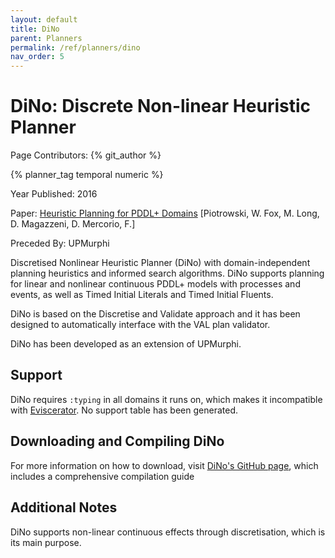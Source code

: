 ```yaml
---
layout: default
title: DiNo
parent: Planners
permalink: /ref/planners/dino
nav_order: 5
---
```

# DiNo: Discrete Non-linear Heuristic Planner

Page Contributors: {% git_author %}

{% planner_tag temporal numeric %}

Year Published: 2016

Paper: [Heuristic Planning for PDDL+ Domains](https://www.ijcai.org/Proceedings/16/Papers/455.pdf) [Piotrowski, W. Fox, M. Long, D. Magazzeni, D. Mercorio, F.]

Preceded By: UPMurphi

Discretised Nonlinear Heuristic Planner (DiNo) with domain-independent planning heuristics and informed search algorithms. DiNo supports planning for linear and nonlinear continuous PDDL+ models with processes and events, as well as Timed Initial Literals and Timed Initial Fluents.

DiNo is based on the Discretise and Validate approach and it has been designed to automatically interface with the VAL plan validator.

DiNo has been developed as an extension of UPMurphi.

## Support
DiNo requires `:typing` in all domains it runs on, which makes it incompatible with [Eviscerator](https://www.github.com/nergmada/eviscerator). No support table has been generated. 

## Downloading and Compiling DiNo
For more information on how to download, visit [DiNo's GitHub page](https://github.com/KCL-Planning/DiNo), which includes a comprehensive compilation guide

## Additional Notes
DiNo supports non-linear continuous effects through discretisation, which is its main purpose.